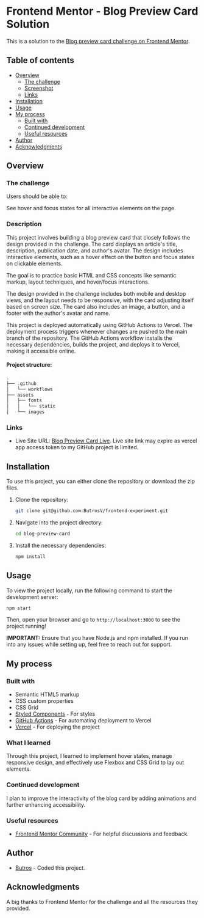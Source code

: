 # Frontend Mentor - Blog Preview Card Solution

This is a solution to the [Blog preview card challenge on Frontend Mentor](https://www.frontendmentor.io/challenges/blog-preview-card-ckPaj01IcS).

## Table of contents

- [Overview](#overview)
  - [The challenge](#the-challenge)
  - [Screenshot](#screenshot)
  - [Links](#links)
- [Installation](#installation)
- [Usage](#usage)
- [My process](#my-process)
  - [Built with](#built-with)
  - [Continued development](#continued-development)
  - [Useful resources](#useful-resources)
- [Author](#author)
- [Acknowledgments](#acknowledgments)

## Overview
### The challenge
Users should be able to:

See hover and focus states for all interactive elements on the page.

### Description
This project involves building a blog preview card that closely follows the design provided in the challenge. The card displays an article's title, description, publication date, and author's avatar. The design includes interactive elements, such as a hover effect on the button and focus states on clickable elements.

The goal is to practice basic HTML and CSS concepts like semantic markup, layout techniques, and hover/focus interactions.

The design provided in the challenge includes both mobile and desktop views, and the layout needs to be responsive, with the card adjusting itself based on screen size. The card also includes an image, a button, and a footer with the author's avatar and name.

This project is deployed automatically using GitHub Actions to Vercel. The deployment process triggers whenever changes are pushed to the main branch of the repository. The GitHub Actions workflow installs the necessary dependencies, builds the project, and deploys it to Vercel, making it accessible online.

#### Project structure:

```bash
.
├── .github
│   └── workflows
├── assets
│   ├── fonts
│   │   └── static
│   └── images
```

### Links

- Live Site URL: [Blog Preview Card Live](https://frontend-experiment-rosy.vercel.app/). Live site link may expire as vercel app access token to my GitHub project is limited.

## Installation

To use this project, you can either clone the repository or download the zip files.

1. Clone the repository:
   ```bash
   git clone git@github.com:ButrosV/frontend-experiment.git
   ```

2. Navigate into the project directory:
   ```bash
   cd blog-preview-card
   ```

3. Install the necessary dependencies:
   ```bash
   npm install
   ```

## Usage

To view the project locally, run the following command to start the development server:

```bash
npm start
```

Then, open your browser and go to `http://localhost:3000` to see the project running!

**IMPORTANT:** Ensure that you have Node.js and npm installed. If you run into any issues while setting up, feel free to reach out for support.

## My process

### Built with

- Semantic HTML5 markup
- CSS custom properties
- CSS Grid
- [Styled Components](https://styled-components.com/) - For styles
- [GitHub Actions](https://docs.github.com/en/actions) - For automating deployment to Vercel
- [Vercel](https://vercel.com/) - For deploying the project

### What I learned

Through this project, I learned to implement hover states, manage responsive design, and effectively use Flexbox and CSS Grid to lay out elements. 

### Continued development

I plan to improve the interactivity of the blog card by adding animations and further enhancing accessibility.

### Useful resources

- [Frontend Mentor Community](https://www.frontendmentor.io/community) - For helpful discussions and feedback.

## Author

- [Butros](https://peterisv.wordpress.com/) - Coded this project.

## Acknowledgments

A big thanks to Frontend Mentor for the challenge and all the resources they provided.
